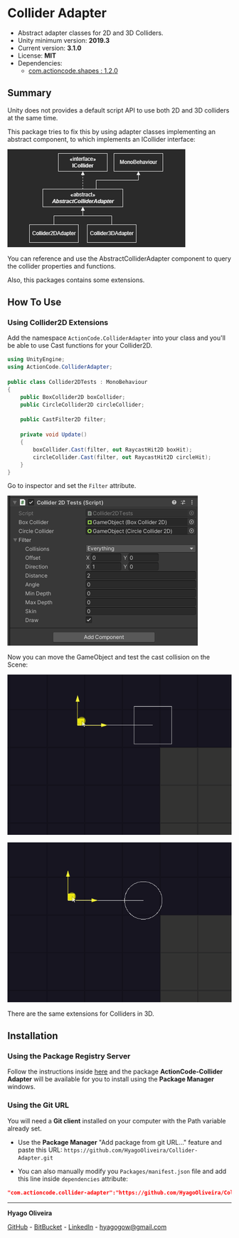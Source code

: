 # Collider Adapter

* Abstract adapter classes for 2D and 3D Colliders.
* Unity minimum version: **2019.3**
* Current version: **3.1.0**
* License: **MIT**
* Dependencies: 
    - [com.actioncode.shapes : 1.2.0](https://github.com/HyagoOliveira/Shapes/tree/1.2.0/)

## Summary

Unity does not provides a default script API to use both 2D and 3D colliders at the same time. 

This package tries to fix this by using adapter classes implementing an abstract component, to which implements an ICollider interface:

![The Class Diagram](Docs~/class-diagram.png)

You can reference and use the AbstractColliderAdapter component to query the collider properties and functions.

Also, this packages contains some extensions.

## How To Use

### Using Collider2D Extensions

Add the namespace ```ActionCode.ColliderAdapter``` into your class and you'll be able to use Cast functions for your Collider2D.

```csharp
using UnityEngine;
using ActionCode.ColliderAdapter;

public class Collider2DTests : MonoBehaviour
{
    public BoxCollider2D boxCollider;
    public CircleCollider2D circleCollider;

    public CastFilter2D filter;

    private void Update()
    {
        boxCollider.Cast(filter, out RaycastHit2D boxHit);
        circleCollider.Cast(filter, out RaycastHit2D circleHit);
    }
}
```

Go to inspector and set the ```Filter``` attribute. 

![The Collider2DTests inspector](Docs~/inspector-collider2dtests.png)

Now you can move the GameObject and test the cast collision on the Scene:

![Using a BoxCollider2D](Docs~/box-collider.gif)

![Using a CircleCollider](Docs~/circle-collider.gif)

There are the same extensions for Colliders in 3D.

## Installation

### Using the Package Registry Server

Follow the instructions inside [here](https://cutt.ly/ukvj1c8) and the package **ActionCode-Collider Adapter** 
will be available for you to install using the **Package Manager** windows.

### Using the Git URL

You will need a **Git client** installed on your computer with the Path variable already set. 

- Use the **Package Manager** "Add package from git URL..." feature and paste this URL: `https://github.com/HyagoOliveira/Collider-Adapter.git`

- You can also manually modify you `Packages/manifest.json` file and add this line inside `dependencies` attribute: 

```json
"com.actioncode.collider-adapter":"https://github.com/HyagoOliveira/Collider-Adapter.git"
```

---

**Hyago Oliveira**

[GitHub](https://github.com/HyagoOliveira) -
[BitBucket](https://bitbucket.org/HyagoGow/) -
[LinkedIn](https://www.linkedin.com/in/hyago-oliveira/) -
<hyagogow@gmail.com>
